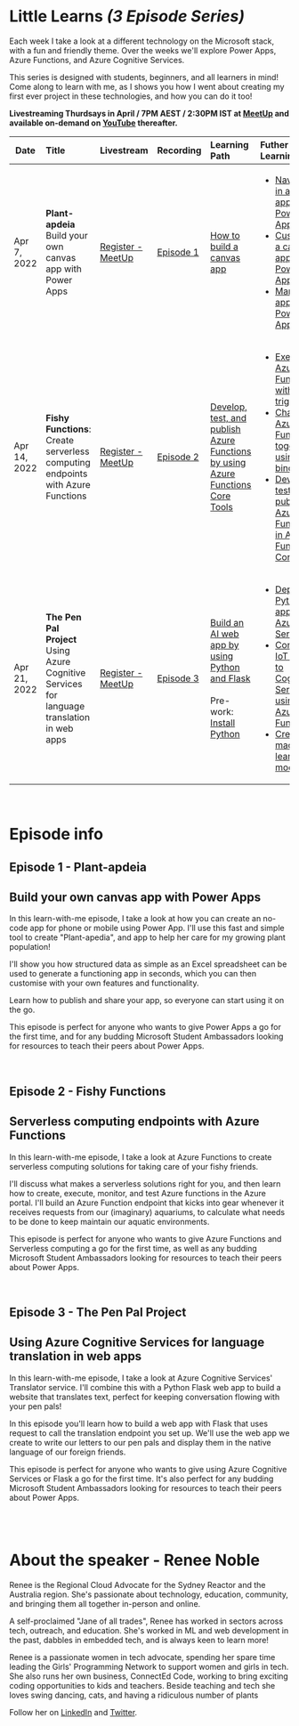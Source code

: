 # Little Learns *(3 Episode Series)*


Each week I take a look at a different technology on the Microsoft stack, with a fun and friendly theme. Over the weeks we'll explore Power Apps, Azure Functions, and Azure Cognitive Services. 

This series is designed with students, beginners, and all learners in mind! Come along to learn with me, as I shows you how I went about creating my first ever project in these technologies, and how you can do it too!


**Livestreaming Thurdsays in April / 7PM AEST / 2:30PM IST at [MeetUp](https://www.meetup.com/en-AU/Microsoft-Reactor-Sydney/) and available on-demand on [YouTube](https://www.youtube.com/channel/UCkm6luGCS3hD25jcEhvRMIA) thereafter.**


 Date | Title | Livestream | Recording | Learning Path | Futher Learning
---       | :---   | :--- | :--- | :--- | :---
Apr 7, 2022 | **Plant-apdeia**<br> Build your own canvas app with Power Apps                  |  [Register - MeetUp](https://www.meetup.com/Microsoft-Reactor-Sydney/events/284639708/?isFirstPublish=true)     | [Episode 1](https://aka.ms/Littlelearnsep1) | [How to build a canvas app](https://aka.ms/buildappsolutions)  | <ul><li>[Navigation in a canvas app in Power Apps](https://aka.ms/navigatecanvas)</li><li> [Customise a canvas app in Power Apps](https://aka.ms/customizepowerapps)</li><li>[Manage apps in Power Apps](https://aka.ms/manageappsinpowerapps)</li></ul>
Apr 14, 2022 | **Fishy Functions**:<br> Create serverless computing endpoints with Azure Functions     |  [Register - MeetUp](https://www.meetup.com/Microsoft-Reactor-Sydney/events/284893731/?isFirstPublish=true)     | [Episode 2](https://aka.ms/Littlelearnsep2) | [Develop, test, and publish Azure Functions by using Azure Functions Core Tools](https://aka.ms/Deployazurefunctionswithcoretools) | <ul><li>[Execute an Azure Function with triggers](https://aka.ms/serverlesslogicwithazurefunctions)</li><li>[Chain Azure Functions together using bindings](https://aka.ms/azurefunctionsdatausingbindings)</li><li>[Develop, test, & publish Azure Functions in Azure Functions Core Tools](https://aka.ms/azurefunctionwithtriggers)</li></ul>
Apr 21, 2022 | **The Pen Pal Project**<br>  Using Azure Cognitive Services for language translation in web apps  |  [Register - MeetUp](https://www.meetup.com/Microsoft-Reactor-Sydney/events/284893982/?isFirstPublish=true)     | [Episode 3](https://aka.ms/Littlelearnsep3) | [Build an AI web app by using Python and Flask](https://aka.ms/pythonflaskbuildAI)<br><br> Pre-work: [Install Python](https://aka.ms/preworkpythoninstall) | <ul><li>[Deploy Python apps to Azure App Service](https://aka.ms/pythontutorialdeployapp)</li><li>[Connecting IoT devices to Cognitive Services using Azure Functions](https://aka.ms/connectingiotdevicesazurefuntions)</li><li>[Create machine learning models](https://aka.ms/createmachinelearnmodels)</li></ul>

<br>

# Episode info

## **Episode 1 - Plant-apdeia**
## Build your own canvas app with Power Apps

In this learn-with-me episode, I take a look at how you can create an no-code app for phone or mobile using Power App. I'll use this fast and simple tool to create "Plant-apedia", and app to help her care for my growing plant population!

I'll show you how structured data as simple as an Excel spreadsheet can be used to generate a functioning app in seconds, which you can then customise with your own features and functionality. 

Learn how to publish and share your app, so everyone can start using it on the go. 

This episode is perfect for anyone who wants to give Power Apps a go for the first time, and for any budding Microsoft Student Ambassadors looking for resources to teach their peers about Power Apps.

<br>

## **Episode 2 - Fishy Functions**
## Serverless computing endpoints with Azure Functions 
In this learn-with-me episode, I take a look at Azure Functions to create serverless computing solutions for taking care of your fishy friends. 

I'll discuss what makes a serverless solutions right for you, and then learn how to create, execute, monitor, and test Azure functions in the Azure portal. I'll build an Azure Function endpoint that kicks into gear whenever it receives requests from our (imaginary) aquariums, to calculate what needs to be done to keep maintain our aquatic environments. 

This episode is perfect for anyone who wants to give Azure Functions and Serverless computing a go for the first time, as well as any budding Microsoft Student Ambassadors looking for resources to teach their peers about Power Apps.

<br> 

## **Episode 3 - The Pen Pal Project**
## Using Azure Cognitive Services for language translation in web apps

In this learn-with-me episode, I take a look at Azure Cognitive Services' Translator service. I'll combine this with a Python Flask web app to build a website that translates text, perfect for keeping conversation flowing with your pen pals!

In this episode you'll learn how to build a web app with Flask that uses request to call the translation endpoint you set up. We'll use the web app we create to write our letters to our pen pals and display them in the native language of our foreign friends.

This episode is perfect for anyone who wants to give using Azure Cognitive Services or Flask a go for the first time. It's also perfect for any budding Microsoft Student Ambassadors looking for resources to teach their peers about Power Apps.


<br><br>

# **About the speaker - Renee Noble**

Renee is the Regional Cloud Advocate for the Sydney Reactor and the Australia region. She's passionate about technology, education, community, and bringing them all together in-person and online.

A self-proclaimed "Jane of all trades", Renee has worked in sectors across tech, outreach, and education. She's worked in ML and web development in the past, dabbles in embedded tech, and is always keen to learn more!

Renee is a passionate women in tech advocate, spending her spare time leading the Girls' Programming Network to support women and girls in tech. She also runs her own business, ConnectEd Code, working to bring exciting coding opportunities to kids and teachers. Beside teaching and tech she loves swing dancing, cats, and having a ridiculous number of plants

Follow her on [LinkedIn](https://www.linkedin.com/in/renee-noble-48a37159/) and [Twitter](https://twitter.com/noble_renee).